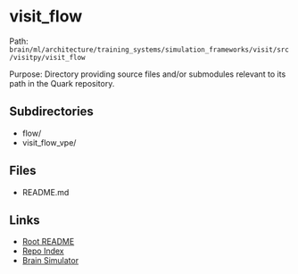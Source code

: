 # visit_flow

Path: `brain/ml/architecture/training_systems/simulation_frameworks/visit/src/visitpy/visit_flow`

Purpose: Directory providing source files and/or submodules relevant to its path in the Quark repository.

## Subdirectories
- flow/
- visit_flow_vpe/

## Files
- README.md

## Links
- [Root README](../../../../../../../../README.md)
- [Repo Index](../../../../../../../../repo_index.json)
- [Brain Simulator](../../../../../../../../brain/architecture/brain_simulator.py)
